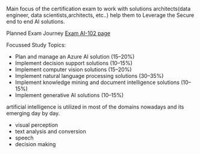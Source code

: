 Main focus of the certification exam to work with solutions architects(data engineer, data scientists,architects, etc..) help them to Leverage the Secure end to end AI solutions. 

Planned Exam Journey [Exam AI-102 page](https://learn.microsoft.com/en-us/credentials/certifications/exams/ai-102)

Focussed Study Topics: 
* Plan and manage an Azure AI solution (15–20%)
* Implement decision support solutions (10–15%)
* Implement computer vision solutions (15–20%)
* Implement natural language processing solutions (30–35%)
* Implement knowledge mining and document intelligence solutions (10–15%)
* Implement generative AI solutions (10–15%)

artificial intelligence is utilized in most of the domains nowadays and its emerging day by day.
* visual perception
* text analysis and conversion
* speech
* decision making


